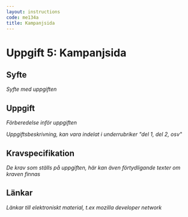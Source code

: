 ```yaml
---
layout: instructions
code: me134a
title: Kampanjsida
---
```


# Uppgift 5: Kampanjsida

## Syfte

_Syfte med uppgiften_

## Uppgift

_Förberedelse inför uppgiften_

_Uppgiftsbeskrivning, kan vara indelat i underrubriker "del 1, del 2, osv"_

## Kravspecifikation

_De krav som ställs på uppgiften, här kan även förtydligande texter om kraven finnas_

## Länkar

_Länkar till elektroniskt material, t.ex mozilla developer network_
